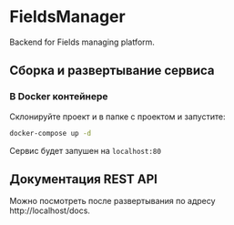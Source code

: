 # FieldsManager
Backend for Fields managing platform.

## Сборка и развертывание сервиса
### В Docker контейнере
Склонируйте проект и в папке с проектом и запустите:
```sh
docker-compose up -d
```
Сервис будет запушен на ```localhost:80```

## Документация REST API 
Можно посмотреть после развертывания по адресу http://localhost/docs.
